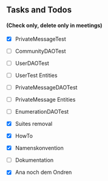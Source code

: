 ## Tasks and Todos
#### (Check only, delete only in meetings)
  * [x] PrivateMessageTest
  * [ ] CommunityDAOTest
  * [ ] UserDAOTest
  *	[ ] UserTest Entities
  * [ ] PrivateMessageDAOTest 
  * [ ] PrivateMessage Entities
  * [ ] EnumerationDAOTest
  * [x] Suites removal
  * [x] HowTo
  * [x] Namenskonvention
  * [ ] Dokumentation
  * [x] Ana noch dem Ondren

  
  
